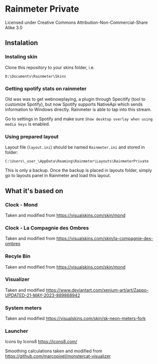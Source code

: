 # Rainmeter Private
Licensed under Creative Commons Attribution-Non-Commercial-Share Alike 3.0

## Instalation
### Instaling skin
Clone this repository to your skins folder, i.e.
```
D:\Documents\Rainmeter\Skins
```

### Getting spotify stats on rainmeter
Old was was to get webnowplaying, a plugin through Specitify (tool to customize Spotify), but now Spotify supports NativeApi which sends information to Windows directly. Rainmeter is able to tap into this stream.

Go to settings in Spotify and make sure `Show desktop overlay when using media keys` is enabled.

### Using prepared layout
Layout file (`layout.ini`) should be named `Rainmeter.ini` and stored in folder:
```
C:\Users\_user_\AppData\Roaming\Rainmeter\Layouts\RainmeterPrivate
```
This is only a backup. Once the backup is placed in layouts folder, simply go to layouts panel in Rainmeter and load this layout.

## What it's based on
### Clock - Mond
Taken and modified from https://visualskins.com/skin/mond
### Clock - La Compagnie des Ombres
Taken and modified from https://visualskins.com/skin/la-compagnie-des-ombres
### Recyle Bin
Taken and modified from https://visualskins.com/skin/mond
### Visualizer
Taken and modified https://www.deviantart.com/xenium-art/art/Zappo-UPDATED-21-MAY-2023-889868942
### System meters
Taken and modified https://visualskins.com/skin/sk-neon-meters-fork
### Launcher
Icons by Icons8 https://icons8.com/

Smoothing calculations taken and modified from https://github.com/marcopixel/monstercat-visualizer